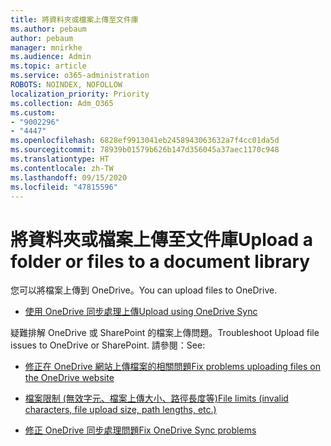 ```yaml
---
title: 將資料夾或檔案上傳至文件庫
ms.author: pebaum
author: pebaum
manager: mnirkhe
ms.audience: Admin
ms.topic: article
ms.service: o365-administration
ROBOTS: NOINDEX, NOFOLLOW
localization_priority: Priority
ms.collection: Adm_O365
ms.custom:
- "9002296"
- "4447"
ms.openlocfilehash: 6828ef9913041eb2458943063632a7f4cc01da5d
ms.sourcegitcommit: 78939b01579b626b147d356045a37aec1170c948
ms.translationtype: HT
ms.contentlocale: zh-TW
ms.lasthandoff: 09/15/2020
ms.locfileid: "47815596"
---
```

# <a name="upload-a-folder-or-files-to-a-document-library"></a><span data-ttu-id="1e705-102">將資料夾或檔案上傳至文件庫</span><span class="sxs-lookup"><span data-stu-id="1e705-102">Upload a folder or files to a document library</span></span>

<span data-ttu-id="1e705-103">您可以將檔案上傳到 OneDrive。</span><span class="sxs-lookup"><span data-stu-id="1e705-103">You can upload files to OneDrive.</span></span>

- [<span data-ttu-id="1e705-104">使用 OneDrive 同步處理上傳</span><span class="sxs-lookup"><span data-stu-id="1e705-104">Upload using OneDrive Sync</span></span>](https://support.office.com/article/sync-files-with-onedrive-in-windows-615391c4-2bd3-4aae-a42a-858262e42a49)

<span data-ttu-id="1e705-105">疑難排解 OneDrive 或 SharePoint 的檔案上傳問題。</span><span class="sxs-lookup"><span data-stu-id="1e705-105">Troubleshoot Upload file issues to OneDrive or SharePoint.</span></span> <span data-ttu-id="1e705-106">請參閱：</span><span class="sxs-lookup"><span data-stu-id="1e705-106">See:</span></span>

- [<span data-ttu-id="1e705-107">修正在 OneDrive 網站上傳檔案的相關問題</span><span class="sxs-lookup"><span data-stu-id="1e705-107">Fix problems uploading files on the OneDrive website</span></span>](https://support.office.com/article/Fix-problems-uploading-files-on-the-OneDrive-website-9afcc4a0-e344-4bc9-9c9d-59d3e802247e)

- [<span data-ttu-id="1e705-108">檔案限制 (無效字元、檔案上傳大小、路徑長度等)</span><span class="sxs-lookup"><span data-stu-id="1e705-108">File limits (invalid characters, file upload size, path lengths, etc.)</span></span>](https://support.office.com/article/invalid-file-names-and-file-types-in-onedrive-onedrive-for-business-and-sharepoint-64883a5d-228e-48f5-b3d2-eb39e07630fa)

- [<span data-ttu-id="1e705-109">修正 OneDrive 同步處理問題</span><span class="sxs-lookup"><span data-stu-id="1e705-109">Fix OneDrive Sync problems</span></span>](https://support.office.com/article/Fix-OneDrive-sync-problems-83ab0d8a-8400-45b0-8dcf-dc8aa8a6bcf8)
